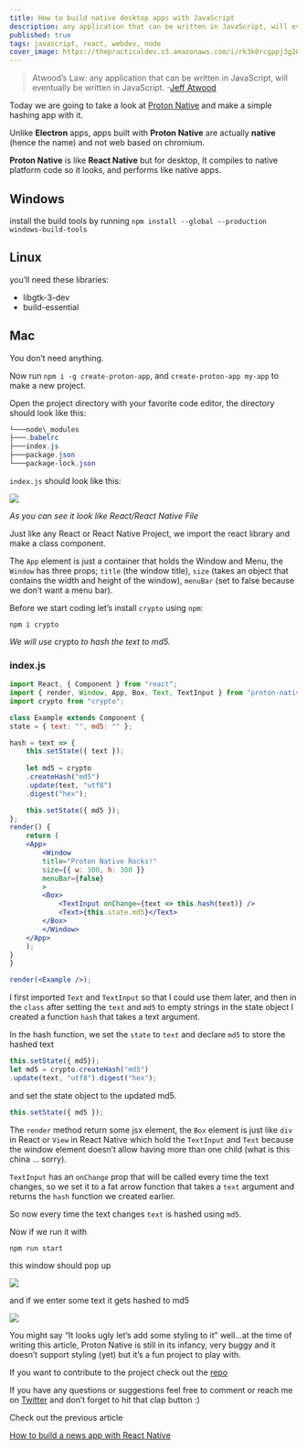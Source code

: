 ```yaml
---
title: How to build native desktop apps with JavaScript
description: any application that can be written in JavaScript, will eventually be written in JavaScript
published: true
tags: javascript, react, webdev, node
cover_image: https://thepracticaldev.s3.amazonaws.com/i/rk3k0rcgppj3g20uqr2z.png
---
```


> Atwood’s Law: any application that can be written in JavaScript, will eventually be written in JavaScript. -[Jeff Atwood](https://en.wikipedia.org/wiki/Jeff_Atwood)


Today we are going to take a look at [Proton Native](https://proton-native.js.org) and make a simple hashing app with it.

Unlike **Electron** apps, apps built with **Proton Native** are actually **native** (hence the name) and not web based on chromium.

**Proton Native** is like **React Native** but for desktop, It compiles to native platform code so it looks, and performs like native apps.

## Windows
install the build tools by running
`npm install --global --production windows-build-tools`

## Linux
you’ll need these libraries:

- libgtk-3-dev
- build-essential

## Mac 
You don’t need anything.

Now run `npm i -g create-proton-app`, and `create-proton-app my-app` to make a new project.

Open the project directory with your favorite code editor, the directory should look like this:

```powershell
└───node\_modules
├───.babelrc
├───index.js
├───package.json
└───package-lock.json
```

`index.js` should look like this:

![](https://cdn-images-1.medium.com/max/1024/1*BUgjpvWtCCZNPJ__qrQxig.png)<figcaption><em>As you can see it look like React/React Native File</em></figcaption>

Just like any React or React Native Project, we import the react library and make a class component.

The `App` element is just a container that holds the Window and Menu, the `Window` has three props; `title` (the window title), `size` (takes an object that contains the width and height of the window), `menuBar` (set to false because we don’t want a menu bar).

Before we start coding let’s install `crypto` using `npm`:

`npm i crypto`

_We will use_ crypto _to hash the text to md5._

### index.js


```jsx
import React, { Component } from "react";
import { render, Window, App, Box, Text, TextInput } from "proton-native";
import crypto from "crypto";

class Example extends Component {
state = { text: "", md5: "" };

hash = text => {
    this.setState({ text });
    
    let md5 = crypto
    .createHash("md5")
    .update(text, "utf8")
    .digest("hex");

    this.setState({ md5 });
};
render() {
    return (
    <App>
        <Window
        title="Proton Native Rocks!"
        size={{ w: 300, h: 300 }}
        menuBar={false}
        >
        <Box>
            <TextInput onChange={text => this.hash(text)} />
            <Text>{this.state.md5}</Text>
        </Box>
        </Window>
    </App>
    );
}
}

render(<Example />);
```


I first imported `Text` and `TextInput` so that I could use them later, and then in the `class` after setting the `text` and `md5` to empty strings in the state object I created a function `hash` that takes a text argument.

In the hash function, we set the `state` to `text` and declare `md5` to store the hashed text


```jsx
this.setState({ md5});
let md5 = crypto.createHash("md5")
.update(text, "utf8").digest("hex");
```


and set the state object to the updated md5.

```jsx
this.setState({ md5 });
```

The `render` method return some jsx element, the `Box` element is just like `div` in React or `View` in React Native which hold the `TextInput` and `Text` because the window element doesn’t allow having more than one child (what is this china … sorry).

`TextInput` has an `onChange` prop that will be called every time the text changes, so we set it to a fat arrow function that takes a `text` argument and returns the `hash` function we created earlier.

So now every time the text changes `text` is hashed using `md5`.

Now if we run it with

`npm run start`

this window should pop up <br />

![](https://cdn-images-1.medium.com/max/375/1*D_fBTxyGSpUbIVPcyt3Kzw.png)

and if we enter some text it gets hashed to md5 <br />

![](https://cdn-images-1.medium.com/max/375/1*azNLC0SBkJs85SK-fj15fw.png)

You might say “It looks ugly let’s add some styling to it” well…at the time of writing this article, Proton Native is still in its infancy, very buggy and it doesn’t support styling (yet) but it’s a fun project to play with.

If you want to contribute to the project check out the [repo](https://github.com/kusti8/proton-native)

If you have any questions or suggestions feel free to comment or reach me on [Twitter](https://twitter.com/4msal4) and don’t forget to hit that clap button :)

Check out the previous article

[How to build a news app with React Native](/how-to-build-a-news-app-with-react-native)
